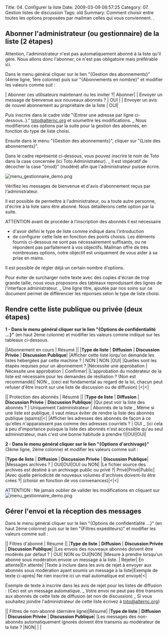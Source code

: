 Title: 04. Configurer la liste 
Date: 2009-03-09 08:57:25
Category: 07. Gestion listes de discussion
Tags: old
Summary: Comment choisir entre toutes les options proposées par mailman celles qui vous conviennent. . 

## Abonner l'administrateur (ou gestionnaire) de la liste (2 étapes)

Attention, l'administrateur n'est pas automatiquement abonné à la liste qu'il gère. Nous allons donc l'abonner, ce n'est pas obligatoire mais préférable ici.

Dans le menu général cliquer sur le lien "{Gestion des abonnements}" (4ème ligne, 1ère colonne) puis sur "{Abonnements en nombre}" et modifier les valeurs comme suit :

| Abonner ces utilisateurs maintenant ou les inviter ?| Abonner|
| Envoyer un message de bienvenue aux nouveaux abonnés ? | OUI |
| Envoyer un avis de nouvel abonnement au propriétaire de la liste | OUI|

Puis inscrire dans le cadre  vide "{Entrer une adresse par ligne ci-dessous..}."
toto@alternc.org et soumettre les modifications.
_ Nous modifierons ces options par la suite pour la gestion des abonnés, en fonction du type de liste choisi.

Ensuite dans le menu "{Gestion des abonnements}", cliquer sur "{Liste des abonnements}".

Dans le cadre représenté ci-dessous, vous pouvez inscrire le nom de Toto dans la case concernée (ici Toto Administrateur).
_ Il est impératif de décocher la case "{mod}" (modéré) afin que l'administrateur puisse écrire.

<img src="/img/menu_gestionnaire_demo.png" title="to complete" alt="menu_gestionnaire_demo.png" />

Vérifiez les messages de bienvenue et d'avis d'abonnement reçus par l'administrateur.

Il est possible de permettre à l'administrateur, ou a toute autre personne, d'écrire à la liste sans être abonné. Nous détaillerons cette option par la suite.

ATTENTION avant de procéder à l'inscription des abonnés il est nécessaire

  -  d'avoir défini le type de liste comme indiqué dans l'introduction
  -  de configurer cette liste en fonction des points choisis. Les éléments fournis ci-dessous ne sont pas nécessairement suffisants, ou ne répondent pas parfaitement à vos objectifs. Mailman offre de très nombreuses options, notre objectif est uniquement de vous aider à sa prise en mains.

Il est possible de régler déjà un certain nombre d'options. 

Pour éviter de surcharger notre texte avec des copies d'écran de trop grande taille, nous vous proposons des tableaux reproduisant des lignes de l'interface administrateur. 
_ Une ligne titre, ajoutée par nos soins sur ce document permet de différencier les réponses selon le type de liste choisi.

## Rendre cette liste publique ou privée (deux étapes)

**1 - Dans le menu général cliquer sur le lien "{Options de confidentialité ...}"** (en haut 2ème colonne) et modifier les valeurs comme indiqué sur les tableaux ci-dessous.

||Abonnement en cours | Résumé ||
|**Type de liste** |	**Diffusion** |	**Discussion Privée** | **Discussion Publique**|
|Afficher cette liste lorqu'on demande les listes hébergées par cette machine ? | NON | NON |OUI|
|Quelles sont les étapes requises pour un abonnement ? |Nécessite une approbation | Nécessite une approbation | Confirmer|
|L'approbation du modérateur de la liste est nécessaire pour les demandes de résiliation ? (Non est recommandé)| NON
_ (ceci est fondamental au regard de la loi, chacun peut refuser d'être inscrit sur une liste de discussion ou de diffusion) |<|<|


|| Protection des abonnés | Résumé ||
|**Type de liste** |	**Diffusion** |	**Discussion Privée** | **Discussion Publique**|
|Qui peut voir la liste des abonnés ? | Uniquement l'administrateur | Abonnés de la liste
_ Même si une liste est publique, il vaut mieux éviter de rendre la liste des abonnés publique (spams)|<|
|Afficher les adresses des abonnés de façon à ce qu'elles n'apparaissent pas comme des adresses courriels ? | OUI
_ (ici cela à peu d'importance puisque la liste des abonnés n'est accéssible qu'au seul administrateur, mais c'est une bonne habitude à prendre !)|OUI|OUI|

**2 - Dans le menu général cliquer sur le lien "{Options d'archivage}"** (3ème ligne, 2ème colonne) et modifier les valeurs comme suit :

|**Type de liste** |	**Diffusion** |	**Discussion Privée** | **Discussion Publique**|
|Messages archivés ? | OUI|OUI|OUI ou NON|
|Le fichier source des archives est destiné à un archivage public ou privé ?| Privé|Privé|Public|
|Avec quelle périodicité de nouveaux volumes d'archives doivent-ils être crées ?| (choisir en fonction de vos convenances)|<|<|

ATTENTION : Ne jamais oublier de valider les modifications en cliquant  sur 
<img src="/img/menu_gestionnaire_demo.png" title="to complete" alt="menu_gestionnaire_demo.png" />

## Gérer l'envoi et la réception des messages

Dans le menu général cliquer sur le lien "{Options de confidentialité ...}" (en haut 2ème colonne) puis sur le lien "{Filtres expéditeurs}" et modifier les valeurs comme suit :

|| Filtres d'abonné | Résumé ||
|**Type de liste** |	**Diffusion** |	**Discussion Privée** | **Discussion Publique**|
|Les envois des nouveaux abonnés doivent être modérés par défaut ? | OUI| NON ou OUI|NON|
|Mesure à prendre lorsqu'un abonné sous modération envoie un message à la liste. | Rejeter| En attente|En attente|
|Texte à inclure dans les avis de rejet à envoyer aux abonnés sous modération ayant soumis un message à la liste|Exemple de texte ci-après| Ne rien inscrire ici un mail automatique est envoyé|<|

Exemple de texte à inscrire dans les avis de rejet pour les listes de diffusion :
<quote>{Ceci est un message automatique.
_ Votre envoi ne peut pas être transmis aux abonnés de cette liste de diffusion (et non de discussion)
_ Si vous souhaitez joindre l'administrateur de cette liste écrivez à toto@alternc.org}</quote>

|| Filtres de non-abonné (dernière ligne)|Résumé|
|**Type de liste** |	**Diffusion** |	**Discussion Privée** | **Discussion Publique**|
|Les messages des non-abonnés automatiquement ignorés doivent être transmis au modérateur de la liste ? |NON| | |


